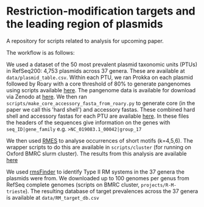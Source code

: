 # Restriction-modification targets and the leading region of plasmids

A repository for scripts related to analysis for upcoming paper. 

The workflow is as follows:


We used a dataset of the 50 most prevalent plasmid taxonomic units (PTUs) in RefSeq200: 4,753 plasmids across 37 genera. These are available at `data/plasmid_table.csv`.
Within each PTU, we ran Prokka on each plasmid followed by Roary with a core threshold of 80% to generate pangenomes using scripts available [here](https://github.com/Adalijuanluo/Plasmid_pan). 
The pangenome data is available for download via Zenodo at [here](zenodo/pangenome_results). 
We then ran `scripts/make_core_accessory_fasta_from_roary.py` to generate core (in the paper we call this 'hard shell') and accessory fastas. 
These combined hard shell and accessory fastas for each PTU are available [here](zenodo/hard_shell_accessory_fastas). In these files the headers of the sequences give information on the genes with `seq_ID|gene_family` e.g. `>NC_019083.1_00042|group_17` 

We then used [RMES](https://forgemia.inra.fr/sophie.schbath/rmes) to analyse occurrences of short motifs (k=4,5,6). The wrapper scripts to do this are available in `scripts/cluster` (for running on Oxford BMRC slurm cluster).
The results from this analysis are available [here](zenodo/rmes_results)

We used [rmsFinder](https://github.com/liampshaw/rmsFinder) to identify Type II RM systems in the 37 genera the plasmids were from. We downloaded up to 100 genomes per genus from RefSeq complete genomes (scripts on BMRC cluster, `projects/R-M-trieste`).
The resulting database of target prevalences across the 37 genera is available at `data/RM_target_db.csv`

 
